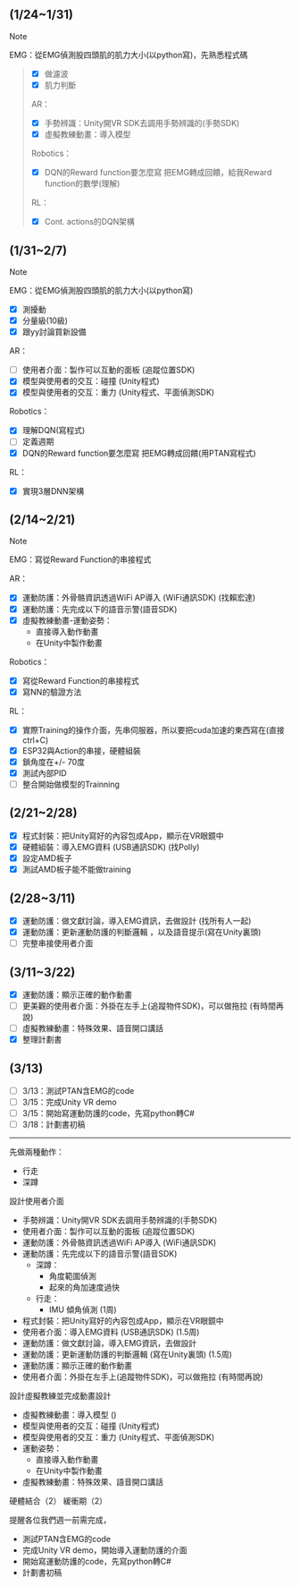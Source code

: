 ## (1/24~1/31)
>[!NOTE] 
EMG：從EMG偵測股四頭肌的肌力大小(以python寫)，先熟悉程式碼
>- [x] 做濾波
>- [x] 肌力判斷
>
>AR：
>- [x] 手勢辨識：Unity開VR SDK去調用手勢辨識的(手勢SDK)
>- [x] 虛擬教練動畫：導入模型
>
>Robotics：
>- [x] DQN的Reward function要怎麼寫 把EMG轉成回饋，給我Reward function的數學(理解)
>
>RL：
>- [x] Cont. actions的DQN架構
## (1/31~2/7)
>[!NOTE] 
>EMG：從EMG偵測股四頭肌的肌力大小(以python寫)
>- [x] 測擾動
>- [x] 分量級(10級)
>- [x] 跟yy討論買新設備
>
>AR：
>- [ ] 使用者介面：製作可以互動的面板 (追蹤位置SDK)
>- [x] 模型與使用者的交互：碰撞 (Unity程式)
>- [x] 模型與使用者的交互：重力 (Unity程式、平面偵測SDK)
>
>Robotics：
>- [x] 理解DQN(寫程式)
>- [ ] 定義週期
>- [x] DQN的Reward function要怎麼寫 把EMG轉成回饋(用PTAN寫程式)
>
>RL：
>- [x] 實現3層DNN架構
## (2/14~2/21)
>[!NOTE] 
>EMG：寫從Reward  Function的串接程式
>
>AR：
>- [x] 運動防護：外骨骼資訊透過WiFi AP導入 (WiFi通訊SDK) (找賴宏達)
>- [x] 運動防護：先完成以下的語音示警(語音SDK)
>- [x] 虛擬教練動畫-運動姿勢：
>	- 直接導入動作動畫
>	- 在Unity中製作動畫
>
>Robotics：
>- [x] 寫從Reward  Function的串接程式
>- [x] 寫NN的驗證方法
>
>RL：
>- [x] 實際Training的操作介面，先串伺服器，所以要把cuda加速的東西寫在(直接ctrl+C)
>- [x] ESP32與Action的串接，硬體組裝
>- [x] 鎖角度在+/- 70度
>- [x] 測試內部PID
>- [ ] 整合開始做模型的Trainning
## (2/21~2/28)
- [x] 程式封裝：把Unity寫好的內容包成App，顯示在VR眼鏡中
- [x] 硬體組裝：導入EMG資料 (USB通訊SDK) (找Polly)
- [x] 設定AMD板子
- [x] 測試AMD板子能不能做training
## (2/28~3/11)
- [x] 運動防護：做文獻討論，導入EMG資訊，去做設計 (找所有人一起)
- [x] 運動防護：更新運動防護的判斷邏輯 ，以及語音提示(寫在Unity裏頭)
- [ ] 完整串接使用者介面
## (3/11~3/22)
- [x] 運動防護：顯示正確的動作動畫
- [ ] 更美觀的使用者介面：外掛在左手上(追蹤物件SDK)，可以做拖拉 (有時間再說)
- [ ] 虛擬教練動畫：特殊效果、語音開口講話
- [x] 整理計劃書
## (3/13)
- [ ] 3/13：測試PTAN含EMG的code
- [ ] 3/15：完成Unity VR demo
- [ ] 3/15：開始寫運動防護的code，先寫python轉C#
- [ ] 3/18：計劃書初稿

--- 

先做兩種動作：
- 行走
- 深蹲

設計使用者介面
- 手勢辨識：Unity開VR SDK去調用手勢辨識的(手勢SDK)
- 使用者介面：製作可以互動的面板 (追蹤位置SDK)
- 運動防護：外骨骼資訊透過WiFi AP導入 (WiFi通訊SDK)
- 運動防護：先完成以下的語音示警(語音SDK)
	- 深蹲：
		- 角度範圍偵測
		- 起來的角加速度過快
	- 行走：
		- IMU 傾角偵測
(1周)
- 程式封裝：把Unity寫好的內容包成App，顯示在VR眼鏡中
- 使用者介面：導入EMG資料 (USB通訊SDK)
(1.5周)
- 運動防護：做文獻討論，導入EMG資訊，去做設計
- 運動防護：更新運動防護的判斷邏輯 (寫在Unity裏頭)
(1.5周)
- 運動防護：顯示正確的動作動畫
- 使用者介面：外掛在左手上(追蹤物件SDK)，可以做拖拉 (有時間再說)

設計虛擬教練並完成動畫設計
- 虛擬教練動畫：導入模型
()
- 模型與使用者的交互：碰撞 (Unity程式)
- 模型與使用者的交互：重力 (Unity程式、平面偵測SDK)
- 運動姿勢：
	- 直接導入動作動畫
	- 在Unity中製作動畫
- 虛擬教練動畫：特殊效果、語音開口講話

硬體結合（2）
緩衝期（2）

提醒各位我們週一前需完成，
- 測試PTAN含EMG的code
- 完成Unity VR demo，開始導入運動防護的介面
- 開始寫運動防護的code，先寫python轉C#
- 計劃書初稿